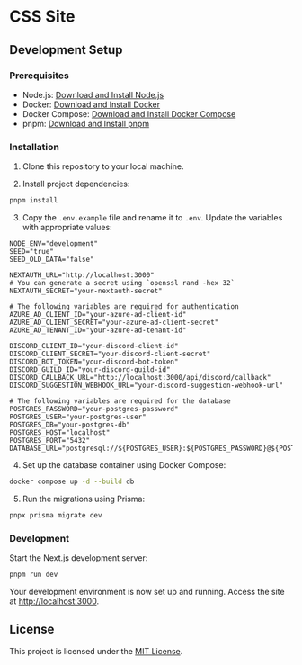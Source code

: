 # CSS Site

## Development Setup

### Prerequisites

- Node.js: [Download and Install Node.js](https://nodejs.org/)
- Docker: [Download and Install Docker](https://www.docker.com/)
- Docker Compose: [Download and Install Docker Compose](https://docs.docker.com/compose/install/)
- pnpm: [Download and Install pnpm](https://pnpm.io/installation)

### Installation

1. Clone this repository to your local machine.

2. Install project dependencies:

```bash
pnpm install
```

3. Copy the `.env.example` file and rename it to `.env`. Update the variables with appropriate values:

```env
NODE_ENV="development"
SEED="true"
SEED_OLD_DATA="false"

NEXTAUTH_URL="http://localhost:3000"
# You can generate a secret using `openssl rand -hex 32`
NEXTAUTH_SECRET="your-nextauth-secret"

# The following variables are required for authentication
AZURE_AD_CLIENT_ID="your-azure-ad-client-id"
AZURE_AD_CLIENT_SECRET="your-azure-ad-client-secret"
AZURE_AD_TENANT_ID="your-azure-ad-tenant-id"

DISCORD_CLIENT_ID="your-discord-client-id"
DISCORD_CLIENT_SECRET="your-discord-client-secret"
DISCORD_BOT_TOKEN="your-discord-bot-token"
DISCORD_GUILD_ID="your-discord-guild-id"
DISCORD_CALLBACK_URL="http://localhost:3000/api/discord/callback"
DISCORD_SUGGESTION_WEBHOOK_URL="your-discord-suggestion-webhook-url"

# The following variables are required for the database
POSTGRES_PASSWORD="your-postgres-password"
POSTGRES_USER="your-postgres-user"
POSTGRES_DB="your-postgres-db"
POSTGRES_HOST="localhost"
POSTGRES_PORT="5432"
DATABASE_URL="postgresql://${POSTGRES_USER}:${POSTGRES_PASSWORD}@${POSTGRES_HOST}:${POSTGRES_PORT}/${POSTGRES_DB}"
```

4. Set up the database container using Docker Compose:

```bash
docker compose up -d --build db
```

5. Run the migrations using Prisma:

```bash
pnpx prisma migrate dev
```

### Development

Start the Next.js development server:

```bash
pnpm run dev
```

Your development environment is now set up and running. Access the site at [http://localhost:3000](http://localhost:3000).

## License

This project is licensed under the [MIT License](LICENSE).
